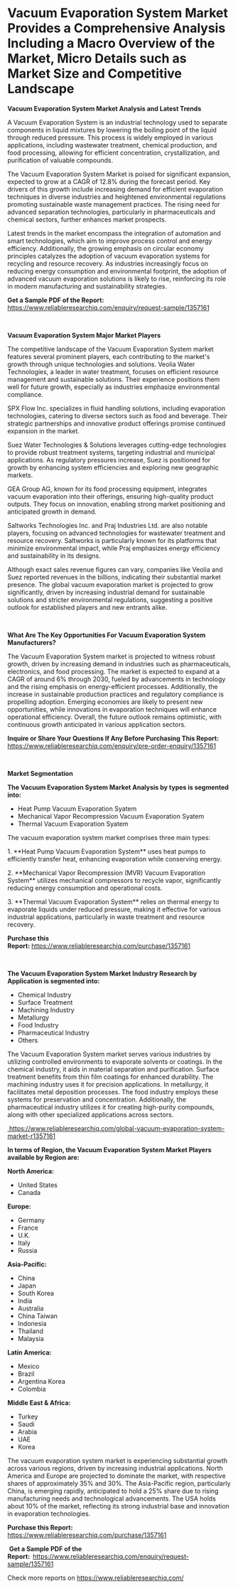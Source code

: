 <p><h1>Vacuum Evaporation System Market Provides a Comprehensive Analysis Including a Macro Overview of the Market, Micro Details such as Market Size and Competitive Landscape</h1></p><p><strong>Vacuum Evaporation System Market Analysis and Latest Trends</strong></p>
<p><p>A Vacuum Evaporation System is an industrial technology used to separate components in liquid mixtures by lowering the boiling point of the liquid through reduced pressure. This process is widely employed in various applications, including wastewater treatment, chemical production, and food processing, allowing for efficient concentration, crystallization, and purification of valuable compounds.</p><p>The Vacuum Evaporation System Market is poised for significant expansion, expected to grow at a CAGR of 12.8% during the forecast period. Key drivers of this growth include increasing demand for efficient evaporation techniques in diverse industries and heightened environmental regulations promoting sustainable waste management practices. The rising need for advanced separation technologies, particularly in pharmaceuticals and chemical sectors, further enhances market prospects.</p><p>Latest trends in the market encompass the integration of automation and smart technologies, which aim to improve process control and energy efficiency. Additionally, the growing emphasis on circular economy principles catalyzes the adoption of vacuum evaporation systems for recycling and resource recovery. As industries increasingly focus on reducing energy consumption and environmental footprint, the adoption of advanced vacuum evaporation solutions is likely to rise, reinforcing its role in modern manufacturing and sustainability strategies.</p></p>
<p><strong>Get a Sample PDF of the Report:&nbsp;</strong> <a href="https://www.reliableresearchiq.com/enquiry/request-sample/1357161?utm_campaign=2188&utm_medium=2&utm_source=Github&utm_content=ia&utm_term=16022025&utm_id=vacuum-evaporation-system">https://www.reliableresearchiq.com/enquiry/request-sample/1357161</a></p>
<p>&nbsp;</p>
<p><strong>Vacuum Evaporation System Major Market Players</strong></p>
<p><p>The competitive landscape of the Vacuum Evaporation System market features several prominent players, each contributing to the market's growth through unique technologies and solutions. Veolia Water Technologies, a leader in water treatment, focuses on efficient resource management and sustainable solutions. Their experience positions them well for future growth, especially as industries emphasize environmental compliance.</p><p>SPX Flow Inc. specializes in fluid handling solutions, including evaporation technologies, catering to diverse sectors such as food and beverage. Their strategic partnerships and innovative product offerings promise continued expansion in the market.</p><p>Suez Water Technologies & Solutions leverages cutting-edge technologies to provide robust treatment systems, targeting industrial and municipal applications. As regulatory pressures increase, Suez is positioned for growth by enhancing system efficiencies and exploring new geographic markets.</p><p>GEA Group AG, known for its food processing equipment, integrates vacuum evaporation into their offerings, ensuring high-quality product outputs. They focus on innovation, enabling strong market positioning and anticipated growth in demand.</p><p>Saltworks Technologies Inc. and Praj Industries Ltd. are also notable players, focusing on advanced technologies for wastewater treatment and resource recovery. Saltworks is particularly known for its platforms that minimize environmental impact, while Praj emphasizes energy efficiency and sustainability in its designs.</p><p>Although exact sales revenue figures can vary, companies like Veolia and Suez reported revenues in the billions, indicating their substantial market presence. The global vacuum evaporation market is projected to grow significantly, driven by increasing industrial demand for sustainable solutions and stricter environmental regulations, suggesting a positive outlook for established players and new entrants alike.</p></p>
<p>&nbsp;</p>
<p><strong>What Are The Key Opportunities For Vacuum Evaporation System Manufacturers?</strong></p>
<p><p>The Vacuum Evaporation System market is projected to witness robust growth, driven by increasing demand in industries such as pharmaceuticals, electronics, and food processing. The market is expected to expand at a CAGR of around 6% through 2030, fueled by advancements in technology and the rising emphasis on energy-efficient processes. Additionally, the increase in sustainable production practices and regulatory compliance is propelling adoption. Emerging economies are likely to present new opportunities, while innovations in evaporation techniques will enhance operational efficiency. Overall, the future outlook remains optimistic, with continuous growth anticipated in various application sectors.</p></p>
<p><strong>Inquire or Share Your Questions If Any Before Purchasing This Report:</strong> <a href="https://www.reliableresearchiq.com/enquiry/pre-order-enquiry/1357161?utm_campaign=2188&utm_medium=2&utm_source=Github&utm_content=ia&utm_term=16022025&utm_id=vacuum-evaporation-system">https://www.reliableresearchiq.com/enquiry/pre-order-enquiry/1357161</a></p>
<p>&nbsp;</p>
<p><strong>Market Segmentation</strong></p>
<p><strong>The Vacuum Evaporation System Market Analysis by types is segmented into:</strong></p>
<p><ul><li>Heat Pump Vacuum Evaporation Syatem</li><li>Mechanical Vapor Recompression Vacuum Evaporation Syatem</li><li>Thermal Vacuum Evaporation Syatem</li></ul></p>
<p><p>The vacuum evaporation system market comprises three main types: </p><p>1. **Heat Pump Vacuum Evaporation System** uses heat pumps to efficiently transfer heat, enhancing evaporation while conserving energy.</p><p>   </p><p>2. **Mechanical Vapor Recompression (MVR) Vacuum Evaporation System** utilizes mechanical compressors to recycle vapor, significantly reducing energy consumption and operational costs.</p><p>   </p><p>3. **Thermal Vacuum Evaporation System** relies on thermal energy to evaporate liquids under reduced pressure, making it effective for various industrial applications, particularly in waste treatment and resource recovery.</p></p>
<p><strong>Purchase this Report:&nbsp;</strong><a href="https://www.reliableresearchiq.com/purchase/1357161?utm_campaign=2188&utm_medium=2&utm_source=Github&utm_content=ia&utm_term=16022025&utm_id=vacuum-evaporation-system">https://www.reliableresearchiq.com/purchase/1357161</a></p>
<p>&nbsp;</p>
<p><strong>The Vacuum Evaporation System Market Industry Research by Application is segmented into:</strong></p>
<p><ul><li>Chemical Industry</li><li>Surface Treatment</li><li>Machining Industry</li><li>Metallurgy</li><li>Food Industry</li><li>Pharmaceutical Industry</li><li>Others</li></ul></p>
<p><p>The Vacuum Evaporation System market serves various industries by utilizing controlled environments to evaporate solvents or coatings. In the chemical industry, it aids in material separation and purification. Surface treatment benefits from thin film coatings for enhanced durability. The machining industry uses it for precision applications. In metallurgy, it facilitates metal deposition processes. The food industry employs these systems for preservation and concentration. Additionally, the pharmaceutical industry utilizes it for creating high-purity compounds, along with other specialized applications across sectors.</p></p>
<p><a href="https://www.reliableresearchiq.com/global-vacuum-evaporation-system-market-r1357161?utm_campaign=2188&utm_medium=2&utm_source=Github&utm_content=ia&utm_term=16022025&utm_id=vacuum-evaporation-system">&nbsp;https://www.reliableresearchiq.com/global-vacuum-evaporation-system-market-r1357161</a></p>
<p><strong>In terms of Region, the Vacuum Evaporation System Market Players available by Region are:</strong></p>
<p>
    <p> <strong> North America: </strong>
        <ul>
            <li>United States</li>
            <li>Canada</li>
        </ul>
        </p> 
    <p> <strong> Europe: </strong>
        <ul>
            <li>Germany</li>
            <li>France</li>
            <li>U.K.</li>
            <li>Italy</li>
            <li>Russia</li>
        </ul>
        </p> 
    <p> <strong> Asia-Pacific: </strong>
        <ul>
            <li>China</li>
            <li>Japan</li>
            <li>South Korea</li>
            <li>India</li>
            <li>Australia</li>
            <li>China Taiwan</li>
            <li>Indonesia</li>
            <li>Thailand</li>
            <li>Malaysia</li>
        </ul>
        </p> 
    <p> <strong> Latin America: </strong>
        <ul>
            <li>Mexico</li>
            <li>Brazil</li>
            <li>Argentina Korea</li>
            <li>Colombia</li>
        </ul>
        </p> 
    <p> <strong> Middle East & Africa: </strong>
        <ul>
            <li>Turkey</li>
            <li>Saudi</li>
            <li>Arabia</li>
            <li>UAE</li>
            <li>Korea</li>
        </ul>
    </p>
    </p>
<p><p>The vacuum evaporation system market is experiencing substantial growth across various regions, driven by increasing industrial applications. North America and Europe are projected to dominate the market, with respective shares of approximately 35% and 30%. The Asia-Pacific region, particularly China, is emerging rapidly, anticipated to hold a 25% share due to rising manufacturing needs and technological advancements. The USA holds about 10% of the market, reflecting its strong industrial base and innovation in evaporation technologies.</p></p>
<p><strong>Purchase this Report: </strong><a href="https://www.reliableresearchiq.com/purchase/1357161?utm_campaign=2188&utm_medium=2&utm_source=Github&utm_content=ia&utm_term=16022025&utm_id=vacuum-evaporation-system">https://www.reliableresearchiq.com/purchase/1357161</a></p>
<p>&nbsp;<strong>Get a Sample PDF of the Report:&nbsp;&nbsp;</strong><a href="https://www.reliableresearchiq.com/enquiry/request-sample/1357161?utm_campaign=2188&utm_medium=2&utm_source=Github&utm_content=ia&utm_term=16022025&utm_id=vacuum-evaporation-system">https://www.reliableresearchiq.com/enquiry/request-sample/1357161</a></p>
<p><strong></strong></p>
<p>Check more reports on <a href="https://www.reliableresearchiq.com/?utm_campaign=2188&utm_medium=2&utm_source=Github&utm_content=ia&utm_term=16022025&utm_id=vacuum-evaporation-system">https://www.reliableresearchiq.com/</a></p>